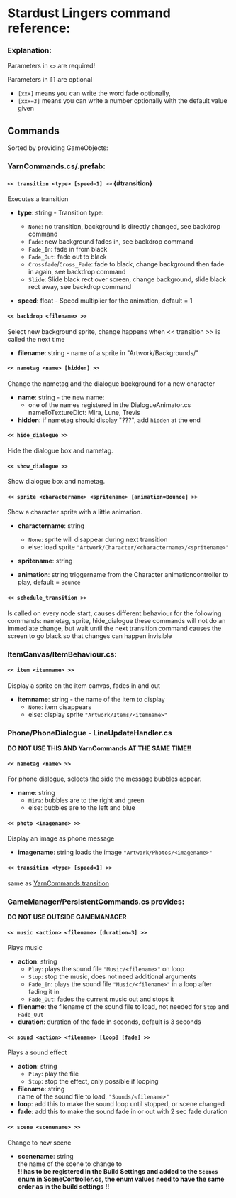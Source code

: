 # Stardust Lingers command reference:

### Explanation:
Parameters in `<>` are required!  

Parameters in `[]` are optional
- `[xxx]` means you can write the word fade optionally,   
- `[xxx=3]` means you can write a number optionally with the default value given

## Commands
Sorted by providing GameObjects:

### YarnCommands.cs/.prefab:

#### `<< transition <type> [speed=1] >>` {#transition}
Executes a transition  

* **type**: string - Transition type:  
  - `None`: no transition, background is directly changed, see backdrop command  
  - `Fade`: new background fades in, see backdrop command  
  - `Fade_In`: fade in from black  
  - `Fade_Out`: fade out to black  
  - `Crossfade`/`Cross_Fade`: fade to black, change background then fade in again, see backdrop command
  - `Slide`: Slide black rect over screen, change background, slide black rect away, see backdrop command

* **speed**: float - Speed multiplier for the animation, default = 1 

#### `<< backdrop <filename> >>`
Select new background sprite, change happens when << transition >> is called the next time
- **filename**: string - name of a sprite in "Artwork/Backgrounds/"

#### `<< nametag <name> [hidden] >>`
Change the nametag and the dialogue background for a new character  
- **name**: string - the new name:  
    - one of the names registered in the DialogueAnimator.cs nameToTextureDict: Mira, Lune, Trevis
- **hidden**: if nametag should display "???", add `hidden` at the end

#### `<< hide_dialogue >>`
Hide the dialogue box and nametag.

#### `<< show_dialogue >>`
Show dialogue box and nametag.

#### `<< sprite <charactername> <spritename> [animation=Bounce] >>`
Show a character sprite with a little animation.  
- **charactername**: string
	- `None`: sprite will disappear during next transition
	- else: load sprite `"Artwork/Character/<charactername>/<spritename>"`
- **spritename**: string  

- **animation**: string
    triggername from the Character animationcontroller to play, default = `Bounce`

#### `<< schedule_transition >>`
Is called on every node start, causes different behaviour for the following commands:
    nametag, sprite, hide_dialogue
    these commands will not do an immediate change, but wait until the next transition command causes the screen to go black
    so that changes can happen invisible

### ItemCanvas/ItemBehaviour.cs:

#### `<< item <itemname> >>`
Display a sprite on the item canvas, fades in and out
- **itemname**: string - the name of the item to display
    - `None`: item disappears
    - else: display sprite `"Artwork/Items/<itemname>"`


### Phone/PhoneDialogue - LineUpdateHandler.cs
**DO NOT USE THIS AND YarnCommands AT THE SAME TIME!!**

#### `<< nametag <name> >>`
For phone dialogue, selects the side the message bubbles appear.
- **name**: string
    - `Mira`: bubbles are to the right and green
    - else: bubbles are to the left and blue

#### `<< photo <imagename> >>`
Display an image as phone message
- **imagename**: string
    loads the image `"Artwork/Photos/<imagename>"`

#### `<< transition <type> [speed=1] >>`
same as [YarnCommands transition](#transition)


### GameManager/PersistentCommands.cs provides:
**DO NOT USE OUTSIDE GAMEMANAGER**

#### `<< music <action> <filename> [duration=3] >>`
Plays music
- **action**: string
    - `Play`: plays the sound file `"Music/<filename>"` on loop
    - `Stop`: stop the music, does not need additional arguments
    - `Fade_In`: plays the sound file `"Music/<filename>"` in a loop after fading it in
    - `Fade_Out`: fades the current music out and stops it
- **filename**: the filename of the sound file to load, not needed for `Stop` and `Fade_Out`
- **duration**: duration of the fade in seconds, default is 3 seconds

#### `<< sound <action> <filename> [loop] [fade] >>`
Plays a sound effect
- **action**: string
    - `Play`: play the file 
    - `Stop`: stop the effect, only possible if looping
- **filename**: string  
    name of the sound file to load, `"Sounds/<filename>"`
- **loop**: add this to make the sound loop until stopped, or scene changed
- **fade**: add this to make the sound fade in or out with 2 sec fade duration

#### `<< scene <scenename> >>`
Change to new scene
- **scenename**: string  
    the name of the scene to change to  
    **!! has to be registered in the Build Settings and added to the `Scenes` enum in SceneController.cs, 
    the enum values need to have the same order as in the build settings !!**
